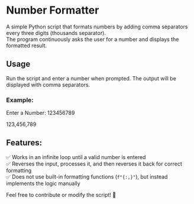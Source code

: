 # Number Formatter
A simple Python script that formats numbers by adding comma separators every three digits (thousands separator).  
The program continuously asks the user for a number and displays the formatted result.  

## Usage
Run the script and enter a number when prompted. The output will be displayed with comma separators.

### Example:
Enter a Number: 123456789

123,456,789

## Features:
✅ Works in an infinite loop until a valid number is entered  
✅ Reverses the input, processes it, and then reverses it back for correct formatting  
✅ Does not use built-in formatting functions (`f"{:,}"`), but instead implements the logic manually  

Feel free to contribute or modify the script! 🚀
